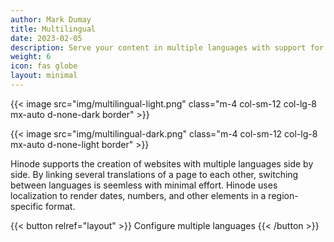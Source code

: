 ```yaml
---
author: Mark Dumay
title: Multilingual
date: 2023-02-05
description: Serve your content in multiple languages with support for localization.
weight: 6
icon: fas globe
layout: minimal
---
```


{{< image src="img/multilingual-light.png" class="m-4 col-sm-12 col-lg-8 mx-auto d-none-dark border" >}}

{{< image src="img/multilingual-dark.png" class="m-4 col-sm-12 col-lg-8 mx-auto d-none-light border" >}}

Hinode supports the creation of websites with multiple languages side by side. By linking several translations of a page to each other, switching between languages is seemless with minimal effort. Hinode uses localization to render dates, numbers, and other elements in a region-specific format.

{{< button relref="layout" >}}
    Configure multiple languages
{{< /button >}}
